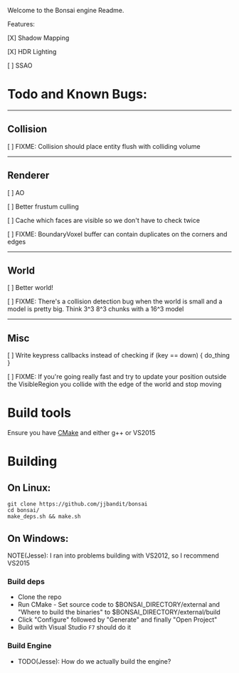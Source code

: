 Welcome to the Bonsai engine Readme.




Features:

[X] Shadow Mapping

[X] HDR Lighting

[ ] SSAO


# Todo and Known Bugs:

-------------------------------------------------------------------------------
## Collision

[ ] FIXME: Collision should place entity flush with colliding volume

-------------------------------------------------------------------------------
## Renderer

[ ] AO

[ ] Better frustum culling

[ ] Cache which faces are visible so we don't have to check twice

[ ] FIXME: BoundaryVoxel buffer can contain duplicates on the corners and edges

-------------------------------------------------------------------------------
## World

[ ] Better world!

[ ] FIXME: There's a collision detection bug when the world is small and a
model is pretty big.  Think 3^3 8^3 chunks with a 16^3 model

-------------------------------------------------------------------------------
## Misc

[ ] Write keypress callbacks instead of checking if (key == down) { do_thing }

[ ] FIXME: If you're going really fast and try to update your position outside
the VisibleRegion you collide with the edge of the world and stop moving





# Build tools

Ensure you have [CMake](https://cmake.org/download) and either g++ or VS2015

# Building

## On Linux:

```
git clone https://github.com/jjbandit/bonsai
cd bonsai/
make_deps.sh && make.sh
```

## On Windows:
NOTE(Jesse): I ran into problems building with VS2012, so I recommend VS2015

### Build deps
- Clone the repo
- Run CMake - Set source code to $BONSAI_DIRECTORY/external and "Where to build the binaries" to $BONSAI_DIRECTORY/external/build
- Click "Configure" followed by "Generate" and finally "Open Project"
- Build with Visual Studio `F7` should do it

### Build Engine
- TODO(Jesse): How do we actually build the engine?

